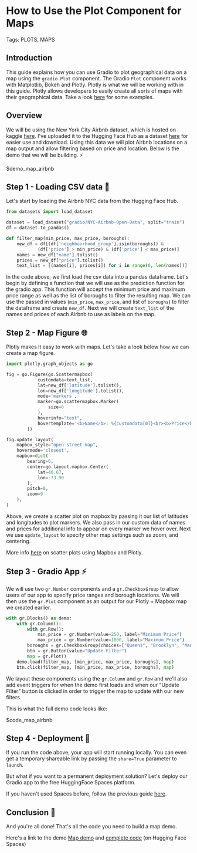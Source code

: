# How to Use the Plot Component for Maps

Tags: PLOTS, MAPS

## Introduction

This guide explains how you can use Gradio to plot geographical data on a map using the `gradio.Plot` component. The Gradio `Plot` component works with Matplotlib, Bokeh and Plotly. Plotly is what we will be working with in this guide. Plotly allows developers to easily create all sorts of maps with their geographical data. Take a look [here](https://plotly.com/python/maps/) for some examples.

## Overview

We will be using the New York City Airbnb dataset, which is hosted on kaggle [here](https://www.kaggle.com/datasets/dgomonov/new-york-city-airbnb-open-data). I've uploaded it to the Hugging Face Hub as a dataset [here](https://huggingface.co/datasets/gradio/NYC-Airbnb-Open-Data) for easier use and download. Using this data we will plot Airbnb locations on a map output and allow filtering based on price and location. Below is the demo that we will be building. ⚡️

$demo_map_airbnb

## Step 1 - Loading CSV data 💾

Let's start by loading the Airbnb NYC data from the Hugging Face Hub.

```python
from datasets import load_dataset

dataset = load_dataset("gradio/NYC-Airbnb-Open-Data", split="train")
df = dataset.to_pandas()

def filter_map(min_price, max_price, boroughs):
    new_df = df[(df['neighbourhood_group'].isin(boroughs)) &
            (df['price'] > min_price) & (df['price'] < max_price)]
    names = new_df["name"].tolist()
    prices = new_df["price"].tolist()
    text_list = [(names[i], prices[i]) for i in range(0, len(names))]
```

In the code above, we first load the csv data into a pandas dataframe. Let's begin by defining a function that we will use as the prediction function for the gradio app. This function will accept the minimum price and maximum price range as well as the list of boroughs to filter the resulting map. We can use the passed in values (`min_price`, `max_price`, and list of `boroughs`) to filter the dataframe and create `new_df`. Next we will create `text_list` of the names and prices of each Airbnb to use as labels on the map.

## Step 2 - Map Figure 🌐

Plotly makes it easy to work with maps. Let's take a look below how we can create a map figure.

```python
import plotly.graph_objects as go

fig = go.Figure(go.Scattermapbox(
            customdata=text_list,
            lat=new_df['latitude'].tolist(),
            lon=new_df['longitude'].tolist(),
            mode='markers',
            marker=go.scattermapbox.Marker(
                size=6
            ),
            hoverinfo="text",
            hovertemplate='<b>Name</b>: %{customdata[0]}<br><b>Price</b>: $%{customdata[1]}'
        ))

fig.update_layout(
    mapbox_style="open-street-map",
    hovermode='closest',
    mapbox=dict(
        bearing=0,
        center=go.layout.mapbox.Center(
            lat=40.67,
            lon=-73.90
        ),
        pitch=0,
        zoom=9
    ),
)
```

Above, we create a scatter plot on mapbox by passing it our list of latitudes and longitudes to plot markers. We also pass in our custom data of names and prices for additional info to appear on every marker we hover over. Next we use `update_layout` to specify other map settings such as zoom, and centering.

More info [here](https://plotly.com/python/scattermapbox/) on scatter plots using Mapbox and Plotly.

## Step 3 - Gradio App ⚡️

We will use two `gr.Number` components and a `gr.CheckboxGroup` to allow users of our app to specify price ranges and borough locations. We will then use the `gr.Plot` component as an output for our Plotly + Mapbox map we created earlier.

```python
with gr.Blocks() as demo:
    with gr.Column():
        with gr.Row():
            min_price = gr.Number(value=250, label="Minimum Price")
            max_price = gr.Number(value=1000, label="Maximum Price")
        boroughs = gr.CheckboxGroup(choices=["Queens", "Brooklyn", "Manhattan", "Bronx", "Staten Island"], value=["Queens", "Brooklyn"], label="Select Boroughs:")
        btn = gr.Button(value="Update Filter")
        map = gr.Plot()
    demo.load(filter_map, [min_price, max_price, boroughs], map)
    btn.click(filter_map, [min_price, max_price, boroughs], map)
```

We layout these components using the `gr.Column` and `gr.Row` and we'll also add event triggers for when the demo first loads and when our "Update Filter" button is clicked in order to trigger the map to update with our new filters.

This is what the full demo code looks like:

$code_map_airbnb

## Step 4 - Deployment 🤗

If you run the code above, your app will start running locally.
You can even get a temporary shareable link by passing the `share=True` parameter to `launch`.

But what if you want to a permanent deployment solution?
Let's deploy our Gradio app to the free HuggingFace Spaces platform.

If you haven't used Spaces before, follow the previous guide [here](/using_hugging_face_integrations).

## Conclusion 🎉

And you're all done! That's all the code you need to build a map demo.

Here's a link to the demo [Map demo](https://huggingface.co/spaces/gradio/map_airbnb) and [complete code](https://huggingface.co/spaces/gradio/map_airbnb/blob/main/run.py) (on Hugging Face Spaces)
